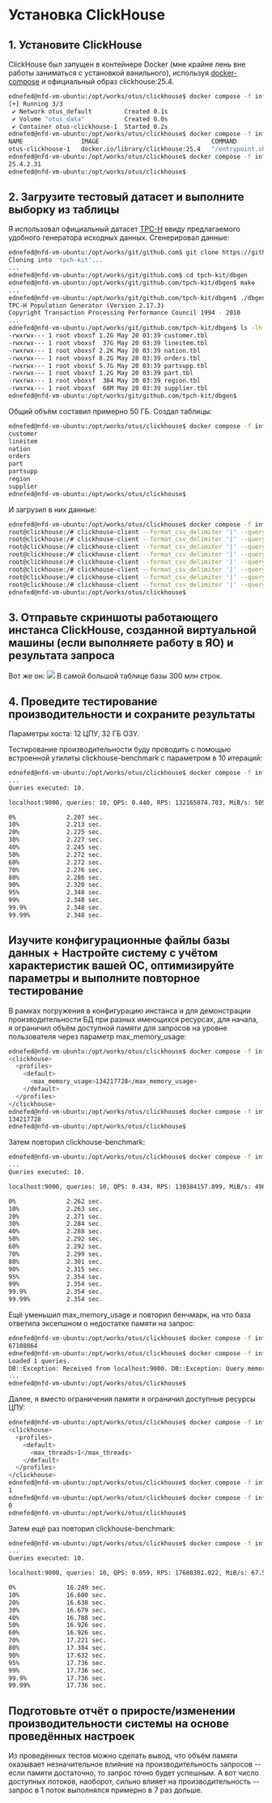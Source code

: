 # Установка ClickHouse
## 1. Установите ClickHouse
ClickHouse был запущен в контейнере Docker (мне крайне лень вне работы заниматься с установкой ванильного), используя [docker-compose](../infrastructure/docker-compose.yml) и официальный образ clickhouse:25.4.
```bash
ednefed@nfd-vm-ubuntu:/opt/works/otus/clickhouse$ docker compose -f infrastructure/docker-compose.yml -p otus up -d
[+] Running 3/3
 ✔ Network otus_default         Created 0.1s 
 ✔ Volume "otus_data"           Created 0.0s 
 ✔ Container otus-clickhouse-1  Started 0.2s 
ednefed@nfd-vm-ubuntu:/opt/works/otus/clickhouse$ docker compose -f infrastructure/docker-compose.yml -p otus ps
NAME                IMAGE                               COMMAND             SERVICE             CREATED             STATUS              PORTS
otus-clickhouse-1   docker.io/library/clickhouse:25.4   "/entrypoint.sh"    clickhouse          6 seconds ago       Up 6 seconds        0.0.0.0:8123->8123/tcp, :::8123->8123/tcp, 0.0.0.0:9000->9000/tcp, :::9000->9000/tcp, 9009/tcp
ednefed@nfd-vm-ubuntu:/opt/works/otus/clickhouse$ docker compose -f infrastructure/docker-compose.yml -p otus exec -t clickhouse clickhouse-client -q 'select version()'
25.4.2.31
ednefed@nfd-vm-ubuntu:/opt/works/otus/clickhouse$
```

## 2. Загрузите тестовый датасет и выполните выборку из таблицы
Я использовал официальный датасет [TPC-H](https://clickhouse.com/docs/getting-started/example-datasets/tpch) ввиду предлагаемого удобного генератора исходных данных.
Сгенерировал данные:
```bash
ednefed@nfd-vm-ubuntu:/opt/works/git/github.com$ git clone https://github.com/gregrahn/tpch-kit.git
Cloning into 'tpch-kit'...
...
ednefed@nfd-vm-ubuntu:/opt/works/git/github.com$ cd tpch-kit/dbgen
ednefed@nfd-vm-ubuntu:/opt/works/git/github.com/tpch-kit/dbgen$ make
...
ednefed@nfd-vm-ubuntu:/opt/works/git/github.com/tpch-kit/dbgen$ ./dbgen -s 50
TPC-H Population Generator (Version 2.17.3)
Copyright Transaction Processing Performance Council 1994 - 2010
...
ednefed@nfd-vm-ubuntu:/opt/works/git/github.com/tpch-kit/dbgen$ ls -lh *.tbl
-rwxrwx--- 1 root vboxsf 1.2G May 20 03:39 customer.tbl
-rwxrwx--- 1 root vboxsf  37G May 20 03:39 lineitem.tbl
-rwxrwx--- 1 root vboxsf 2.2K May 20 03:39 nation.tbl
-rwxrwx--- 1 root vboxsf 8.2G May 20 03:39 orders.tbl
-rwxrwx--- 1 root vboxsf 5.7G May 20 03:39 partsupp.tbl
-rwxrwx--- 1 root vboxsf 1.2G May 20 03:39 part.tbl
-rwxrwx--- 1 root vboxsf  384 May 20 03:39 region.tbl
-rwxrwx--- 1 root vboxsf  68M May 20 03:39 supplier.tbl
ednefed@nfd-vm-ubuntu:/opt/works/git/github.com/tpch-kit/dbgen$
```

Общий объём составил примерно 50 ГБ.
Создал таблицы:
```bash
ednefed@nfd-vm-ubuntu:/opt/works/otus/clickhouse$ docker compose -f infrastructure/docker-compose.yml -p otus exec -t clickhouse clickhouse-client -q "SHOW TABLES FROM default"
customer
lineitem
nation
orders
part
partsupp
region
supplier
ednefed@nfd-vm-ubuntu:/opt/works/otus/clickhouse$
```

И загрузил в них данные:
```bash
ednefed@nfd-vm-ubuntu:/opt/works/otus/clickhouse$ docker compose -f infrastructure/docker-compose.yml -p otus exec -t clickhouse bash
root@clickhouse:/# clickhouse-client --format_csv_delimiter '|' --query "INSERT INTO nation FORMAT CSV" < /opt/works/git/github.com/tpch-kit/dbgen/nation.tbl
root@clickhouse:/# clickhouse-client --format_csv_delimiter '|' --query "INSERT INTO region FORMAT CSV" < /opt/works/git/github.com/tpch-kit/dbgen/region.tbl
root@clickhouse:/# clickhouse-client --format_csv_delimiter '|' --query "INSERT INTO part FORMAT CSV" < /opt/works/git/github.com/tpch-kit/dbgen/part.tbl
root@clickhouse:/# clickhouse-client --format_csv_delimiter '|' --query "INSERT INTO supplier FORMAT CSV" < /opt/works/git/github.com/tpch-kit/dbgen/supplier.tbl
root@clickhouse:/# clickhouse-client --format_csv_delimiter '|' --query "INSERT INTO partsupp FORMAT CSV" < /opt/works/git/github.com/tpch-kit/dbgen/partsupp.tbl
root@clickhouse:/# clickhouse-client --format_csv_delimiter '|' --query "INSERT INTO customer FORMAT CSV" < /opt/works/git/github.com/tpch-kit/dbgen/customer.tbl
root@clickhouse:/# clickhouse-client --format_csv_delimiter '|' --query "INSERT INTO orders FORMAT CSV" < /opt/works/git/github.com/tpch-kit/dbgen/orders.tbl
root@clickhouse:/# clickhouse-client --format_csv_delimiter '|' --query "INSERT INTO lineitem FORMAT CSV" < /opt/works/git/github.com/tpch-kit/dbgen/lineitem.tbl
ednefed@nfd-vm-ubuntu:/opt/works/otus/clickhouse$ 
```

## 3. Отправьте скриншоты работающего инстанса ClickHouse, созданной виртуальной машины (если выполняете работу в ЯО) и результата запроса
Вот же он: ![](../images/homework-2/working-instance.png)
В самой большой таблице базы 300 млн строк.

## 4. Проведите тестирование производительности и сохраните результаты
Параметры хоста: 12 ЦПУ, 32 ГБ ОЗУ.

Тестирование производительности буду проводить с помощью встроенной утилиты clickhouse-benchmark с параметром в 10 итераций:
```bash
ednefed@nfd-vm-ubuntu:/opt/works/otus/clickhouse$ docker compose -f infrastructure/docker-compose.yml -p otus exec -t clickhouse clickhouse-benchmark -q 'select s.s_nationkey, count(1) from lineitem li left join supplier s on li.l_suppkey = s.s_suppkey group by s.s_nationkey' -i 10
...
Queries executed: 10.

localhost:9000, queries: 10, QPS: 0.440, RPS: 132165074.703, MiB/s: 505.009, result RPS: 10.995, result MiB/s: 0.000.

0%              2.207 sec.
10%             2.213 sec.
20%             2.225 sec.
30%             2.227 sec.
40%             2.245 sec.
50%             2.272 sec.
60%             2.272 sec.
70%             2.276 sec.
80%             2.286 sec.
90%             2.320 sec.
95%             2.348 sec.
99%             2.348 sec.
99.9%           2.348 sec.
99.99%          2.348 sec.
```

## Изучите конфигурационные файлы базы данных + Настройте систему с учётом характеристик вашей ОС, оптимизируйте параметры и выполните повторное тестирование
В рамках погружения в конфигурацию инстанса и для демонстрации производительности БД при разных имеющихся ресурсах, для начала, я ограничил объём доступной памяти для запросов на уровне пользователя через параметр max_memory_usage:
```bash
ednefed@nfd-vm-ubuntu:/opt/works/otus/clickhouse$ docker compose -f infrastructure/docker-compose.yml -p otus exec -t clickhouse cat /etc/clickhouse-server/users.d/memory-constraint.xml
<clickhouse>
  <profiles>
    <default>
      <max_memory_usage>134217728</max_memory_usage>
    </default>
  </profiles>
</clickhouse>
ednefed@nfd-vm-ubuntu:/opt/works/otus/clickhouse$ docker compose -f infrastructure/docker-compose.yml -p otus exec -t clickhouse clickhouse-client -q "SELECT getSetting('max_memory_usage')"
134217728
ednefed@nfd-vm-ubuntu:/opt/works/otus/clickhouse$ 
```

Затем повторил clickhouse-benchmark:
```bash
ednefed@nfd-vm-ubuntu:/opt/works/otus/clickhouse$ docker compose -f infrastructure/docker-compose.yml -p otus exec -t clickhouse clickhouse-benchmark -q 'select s.s_nationkey, count(1) from lineitem li left join supplier s on li.l_suppkey = s.s_suppkey group by s.s_nationkey' -i 10
...
Queries executed: 10.

localhost:9000, queries: 10, QPS: 0.434, RPS: 130384157.899, MiB/s: 498.204, result RPS: 10.847, result MiB/s: 0.000.

0%              2.262 sec.
10%             2.263 sec.
20%             2.271 sec.
30%             2.284 sec.
40%             2.288 sec.
50%             2.292 sec.
60%             2.292 sec.
70%             2.299 sec.
80%             2.301 sec.
90%             2.315 sec.
95%             2.354 sec.
99%             2.354 sec.
99.9%           2.354 sec.
99.99%          2.354 sec.
```

Ещё уменьшил max_memory_usage и повторил бенчмарк, на что база ответила эксепшном о недостатке памяти на запрос:
```bash
ednefed@nfd-vm-ubuntu:/opt/works/otus/clickhouse$ docker compose -f infrastructure/docker-compose.yml -p otus exec -t clickhouse clickhouse-client -q "SELECT getSetting('max_memory_usage')"
67108864
ednefed@nfd-vm-ubuntu:/opt/works/otus/clickhouse$ docker compose -f infrastructure/docker-compose.yml -p otus exec -t clickhouse clickhouse-benchmark -q 'select s.s_nationkey, count(1) from lineitem li left join supplier s on li.l_suppkey = s.s_suppkey group by s.s_nationkey' -i 10 
Loaded 1 queries.
DB::Exception: Received from localhost:9000. DB::Exception: Query memory limit exceeded: would use 66.62 MiB (attempt to allocate chunk of 5.27 MiB bytes), maximum: 64.00 MiB.: While executing JoiningTransform. Stack trace:
...
ednefed@nfd-vm-ubuntu:/opt/works/otus/clickhouse$ 
```

Далее, я вместо ограничения памяти я ограничил доступные ресурсы ЦПУ:
```bash
ednefed@nfd-vm-ubuntu:/opt/works/otus/clickhouse$ docker compose -f infrastructure/docker-compose.yml -p otus exec -t clickhouse cat /etc/clickhouse-server/users.d/cpu-constraint.xml
<clickhouse>
  <profiles>
    <default>
      <max_threads>1</max_threads>
    </default>
  </profiles>
</clickhouse>
ednefed@nfd-vm-ubuntu:/opt/works/otus/clickhouse$ docker compose -f infrastructure/docker-compose.yml -p otus exec -t clickhouse clickhouse-client -q "SELECT getSetting('max_threads')"
1
ednefed@nfd-vm-ubuntu:/opt/works/otus/clickhouse$ docker compose -f infrastructure/docker-compose.yml -p otus exec -t clickhouse clickhouse-client -q "SELECT getSetting('max_memory_usage')"
0
ednefed@nfd-vm-ubuntu:/opt/works/otus/clickhouse$
```

Затем ещё раз повторил clickhouse-benchmark:
```bash
ednefed@nfd-vm-ubuntu:/opt/works/otus/clickhouse$ docker compose -f infrastructure/docker-compose.yml -p otus exec -t clickhouse clickhouse-benchmark -q 'select s.s_nationkey, count(1) from lineitem li left join supplier s on li.l_suppkey = s.s_suppkey group by s.s_nationkey' -i 10
...
Queries executed: 10.

localhost:9000, queries: 10, QPS: 0.059, RPS: 17680301.022, MiB/s: 67.557, result RPS: 1.471, result MiB/s: 0.000.

0%              16.249 sec.
10%             16.600 sec.
20%             16.638 sec.
30%             16.679 sec.
40%             16.788 sec.
50%             16.926 sec.
60%             16.926 sec.
70%             17.221 sec.
80%             17.384 sec.
90%             17.632 sec.
95%             17.736 sec.
99%             17.736 sec.
99.9%           17.736 sec.
99.99%          17.736 sec.
```

## Подготовьте отчёт о приросте/изменении производительности системы на основе проведённых настроек
Из проведённых тестов можно сделать вывод, что объём памяти оказывает незначительное влияние на производительность запросов -- если памяти достаточно, то запрос точно будет успешным. А вот число доступных потоков, наоборот, сильно влияет на производительность -- запрос в 1 поток выполнялся примерно в 7 раз дольше.
